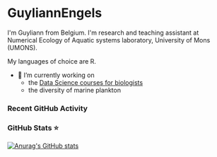 <!--
**GuyliannEngels/GuyliannEngels** is a ✨ _special_ ✨ repository because its `README.md` (this file) appears on your GitHub profile.

Here are some ideas to get you started:

- 🔭 I’m currently working on ...
- 🌱 I’m currently learning ...
- 👯 I’m looking to collaborate on ...
- 🤔 I’m looking for help with ...
- 💬 Ask me about ...
- 📫 How to reach me: ...
- 😄 Pronouns: ...
- ⚡ Fun fact: ...
-->

# GuyliannEngels

I'm Guyliann from Belgium. I'm research and teaching assistant at Numerical Ecology of Aquatic systems laboratory, University of Mons (UMONS).

My languages of choice are R.

- 🔭 I’m currently working on
  - the [Data Science courses for biologists](https://github.com/BioDataScience-Course) 
  - the diversity of marine plankton 

### Recent GitHub Activity

<!--START_SECTION:activity-->
<!--END_SECTION:activity-->

### GitHub Stats ⭐ 

[![Anurag's GitHub stats](https://github-readme-stats.vercel.app/api?username=GuyliannEngels&show_icons=true&hide_border=false&title_color=3B1F94f&icon_color=FFE500&bg_color=09131B&text_color=ffffff&border_color=0c1a25)](https://github.com/anuraghazra/github-readme-stats)

